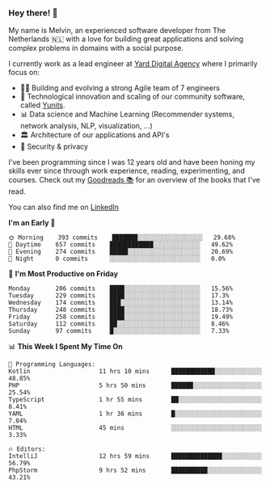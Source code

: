 ### Hey there! 👋

My name is Melvin, an experienced software developer from The Netherlands 🇳🇱 with a love for building great applications and solving complex problems in domains with a social purpose. 

I currently work as a lead engineer at [Yard Digital Agency](https://github.com/yardinternet) where I primarily focus on:

* 👏🏼 Building and evolving a strong Agile team of 7 engineers
* 🚀 Technological innovation and scaling of our community software, called [Yunits](https://www.yunits.com/).
* 📊 Data science and Machine Learning (Recommender systems, network analysis, NLP, visualization, ...)
* 🏛 Architecture of our applications and API's
* 🔐 Security & privacy

I've been programming since I was 12 years old and have been honing my skills ever since through work experience, reading, experimenting, and courses.
Check out my [Goodreads 📚](https://goodreads.com/melvinkoopmans) for an overview of the books that I've read. 

You can also find me on [LinkedIn](https://www.linkedin.com/in/melvinkoopmans)

<!--START_SECTION:waka-->
**I'm an Early 🐤** 

```text
🌞 Morning    393 commits    ███████░░░░░░░░░░░░░░░░░░   29.68% 
🌆 Daytime    657 commits    ████████████░░░░░░░░░░░░░   49.62% 
🌃 Evening    274 commits    █████░░░░░░░░░░░░░░░░░░░░   20.69% 
🌙 Night      0 commits      ░░░░░░░░░░░░░░░░░░░░░░░░░   0.0%

```
📅 **I'm Most Productive on Friday** 

```text
Monday       206 commits    ████░░░░░░░░░░░░░░░░░░░░░   15.56% 
Tuesday      229 commits    ████░░░░░░░░░░░░░░░░░░░░░   17.3% 
Wednesday    174 commits    ███░░░░░░░░░░░░░░░░░░░░░░   13.14% 
Thursday     248 commits    ████░░░░░░░░░░░░░░░░░░░░░   18.73% 
Friday       258 commits    ████░░░░░░░░░░░░░░░░░░░░░   19.49% 
Saturday     112 commits    ██░░░░░░░░░░░░░░░░░░░░░░░   8.46% 
Sunday       97 commits     █░░░░░░░░░░░░░░░░░░░░░░░░   7.33%

```


📊 **This Week I Spent My Time On** 

```text
💬 Programming Languages: 
Kotlin                   11 hrs 10 mins      ████████████░░░░░░░░░░░░░   48.85% 
PHP                      5 hrs 50 mins       ██████░░░░░░░░░░░░░░░░░░░   25.54% 
TypeScript               1 hr 55 mins        ██░░░░░░░░░░░░░░░░░░░░░░░   8.41% 
YAML                     1 hr 36 mins        █░░░░░░░░░░░░░░░░░░░░░░░░   7.04% 
HTML                     45 mins             ░░░░░░░░░░░░░░░░░░░░░░░░░   3.33%

🔥 Editors: 
IntelliJ                 12 hrs 59 mins      ██████████████░░░░░░░░░░░   56.79% 
PhpStorm                 9 hrs 52 mins       ██████████░░░░░░░░░░░░░░░   43.21%

```


<!--END_SECTION:waka-->
